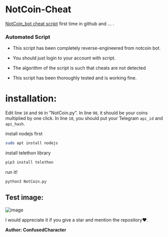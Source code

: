 # NotCoin-Cheat
[NotCoin_bot cheat script](https://t.me/notcoin_bot) first time in github and ... .

### Automated Script

* This script has been completely reverse-engineered from notcoin bot.

* You should just login to your account with script.

* The algorithm of the script is such that cheats are not detected

* This script has been thoroughly tested and is working fine.

# installation:

Edit line `10` and `90` in "NotCoin.py". In line `90`, it should be your coins multiplied by one click. In line `10`, you should put your Telegram `api_id` and `api_hash`.

install nodejs first
```bash
sudo apt install nodejs
```
install telethon library

```bash
pip3 install telethon
```
run it!

```bash
python3 NotCoin.py
```

## Test image:

![image](https://raw.githubusercontent.com/ConfusedCharacter/NotCoin-Cheat/main/test-image.png)

I would appreciate it if you give a star and mention the repository❤️.

**Author: ConfusedCharacter**
